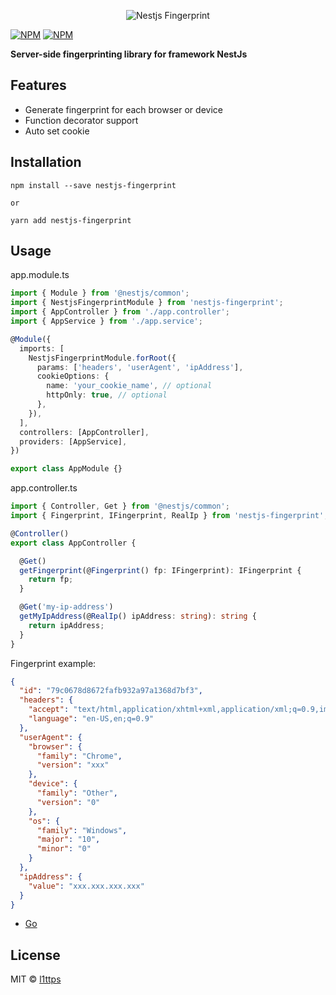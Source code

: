 <p align="center">
    <img src="https://github.com/l1ttps/nestjs-fingerprint/blob/main/docs/banner.png?raw=true" alt="Nestjs Fingerprint"/>
</p>

[![NPM](https://img.shields.io/npm/v/nestjs-fingerprint.svg)](https://www.npmjs.com/package/nestjs-fingerprint)
[![NPM](https://img.shields.io/npm/dm/nestjs-fingerprint.svg)](https://www.npmjs.com/package/nestjs-fingerprint)

**Server-side fingerprinting library for framework NestJs**

## Features
- Generate fingerprint for each browser or device
- Function decorator support
- Auto set cookie

## Installation

``` 
npm install --save nestjs-fingerprint

or

yarn add nestjs-fingerprint
```

## Usage
app.module.ts
```typescript
import { Module } from '@nestjs/common';
import { NestjsFingerprintModule } from 'nestjs-fingerprint';
import { AppController } from './app.controller';
import { AppService } from './app.service';

@Module({
  imports: [
    NestjsFingerprintModule.forRoot({
      params: ['headers', 'userAgent', 'ipAddress'],
      cookieOptions: {
        name: 'your_cookie_name', // optional
        httpOnly: true, // optional
      },
    }),
  ],
  controllers: [AppController],
  providers: [AppService],
})

export class AppModule {}
```

app.controller.ts
```typescript
import { Controller, Get } from '@nestjs/common';
import { Fingerprint, IFingerprint, RealIp } from 'nestjs-fingerprint';

@Controller()
export class AppController {

  @Get()
  getFingerprint(@Fingerprint() fp: IFingerprint): IFingerprint {
    return fp;
  }

  @Get('my-ip-address')
  getMyIpAddress(@RealIp() ipAddress: string): string {
    return ipAddress;
  }
}

```

Fingerprint example: 
```json
{
  "id": "79c0678d8672fafb932a97a1368d7bf3",
  "headers": {
    "accept": "text/html,application/xhtml+xml,application/xml;q=0.9,image/avif,image/webp,image/apng,*/*;q=0.8,application/signed-exchange;v=b3;q=0.7",
    "language": "en-US,en;q=0.9"
  },
  "userAgent": {
    "browser": {
      "family": "Chrome",
      "version": "xxx"
    },
    "device": {
      "family": "Other",
      "version": "0"
    },
    "os": {
      "family": "Windows",
      "major": "10",
      "minor": "0"
    }
  },
  "ipAddress": {
    "value": "xxx.xxx.xxx.xxx"
  }
}
```
* [Go](https://github.com/anhnmt/go-fingerprint)
## License

MIT © [l1ttps](https://github.com/l1ttps)
